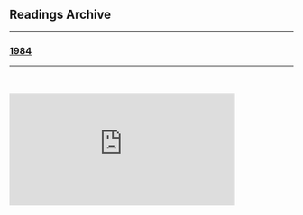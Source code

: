 <h2>Readings Archive</h2>
<div class="container">
	<hr />
	<h3><a href="/stwl/archive/1984">1984</a></h3>
	<div class="container">
		<hr />
		<hr style="height:20px; visibility:hidden;" />
		<div class="container">
		<iframe src="https://ash-sandal-ibl6pd2m9x.glitch.me/?url=https://github.com/LunarTiger/stwl/releases/download/1984/1984.m4a" frameborder="0" width="400" height="200" allowTransparency="true"></iframe>
		</div>
	</div>
</div>
